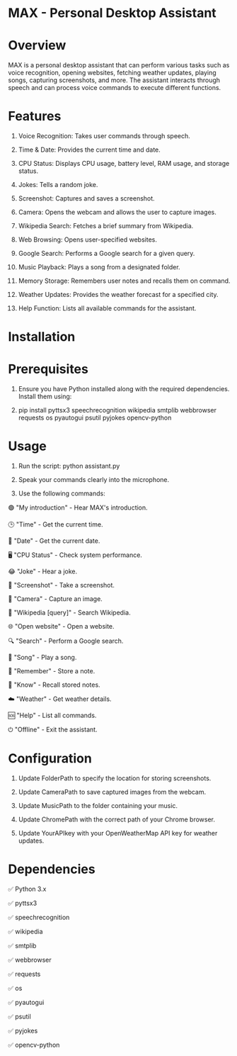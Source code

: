 # MAX - Personal Desktop Assistant

# Overview

MAX is a personal desktop assistant that can perform various tasks such as voice recognition, opening websites, fetching weather updates, playing songs, capturing screenshots, and more. The assistant interacts through speech and can process voice commands to execute different functions.

# Features

1. Voice Recognition: Takes user commands through speech.

2. Time & Date: Provides the current time and date.

3. CPU Status: Displays CPU usage, battery level, RAM usage, and storage status.

4. Jokes: Tells a random joke.

5. Screenshot: Captures and saves a screenshot.

6. Camera: Opens the webcam and allows the user to capture images.

7. Wikipedia Search: Fetches a brief summary from Wikipedia.

8. Web Browsing: Opens user-specified websites.

9. Google Search: Performs a Google search for a given query.

10. Music Playback: Plays a song from a designated folder.

11. Memory Storage: Remembers user notes and recalls them on command.

12. Weather Updates: Provides the weather forecast for a specified city.

13. Help Function: Lists all available commands for the assistant.

# Installation

# Prerequisites

 1. Ensure you have Python installed along with the required dependencies. Install them using:

 2. pip install pyttsx3 speechrecognition wikipedia smtplib webbrowser requests os pyautogui psutil pyjokes opencv-python

# Usage

1. Run the script: python assistant.py

2. Speak your commands clearly into the microphone.

3. Use the following commands:

🟢 "My introduction" - Hear MAX's introduction.

🕒 "Time" - Get the current time.

📆 "Date" - Get the current date.

🖥️ "CPU Status" - Check system performance.

😂 "Joke" - Hear a joke.

📸 "Screenshot" - Take a screenshot.

🎥 "Camera" - Capture an image.

📖 "Wikipedia [query]" - Search Wikipedia.

🌐 "Open website" - Open a website.

🔍 "Search" - Perform a Google search.

🎵 "Song" - Play a song.

📝 "Remember" - Store a note.

🔎 "Know" - Recall stored notes.

☁️ "Weather" - Get weather details.

🆘 "Help" - List all commands.

⏻ "Offline" - Exit the assistant.

# Configuration

1. Update FolderPath to specify the location for storing screenshots.

2. Update CameraPath to save captured images from the webcam.

3. Update MusicPath to the folder containing your music.

4. Update ChromePath with the correct path of your Chrome browser.

5. Update YourAPIkey with your OpenWeatherMap API key for weather updates.

# Dependencies

✅ Python 3.x

✅ pyttsx3

✅ speechrecognition

✅ wikipedia

✅ smtplib

✅ webbrowser

✅ requests

✅ os

✅ pyautogui

✅ psutil

✅ pyjokes

✅ opencv-python
